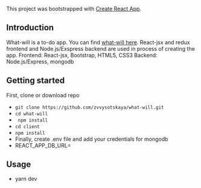 This project was bootstrapped with [Create React App](https://github.com/facebook/create-react-app).

## **Introduction**

What-will is a to-do app. You can find  [what-will here](https://what-will.herokuapp.com/). React-jsx and redux frontend and Node.js/Exspress backend are used in process of creating the app.
Frontend: React-jsx, Bootstrap, HTML5, CSS3
Backend: Node.js/Express, mongodb

## **Getting started**

First, clone or download repo
*  ` git clone https://github.com/zvvysotskaya/what-will.git `
*  ` cd what-will `
*  ` npm install`
*  ` cd client `
*  ` npm install `
* Finally, create .env file and add your credentials for mongodb
* REACT_APP_DB_URL=

## **Usage**

* yarn dev
